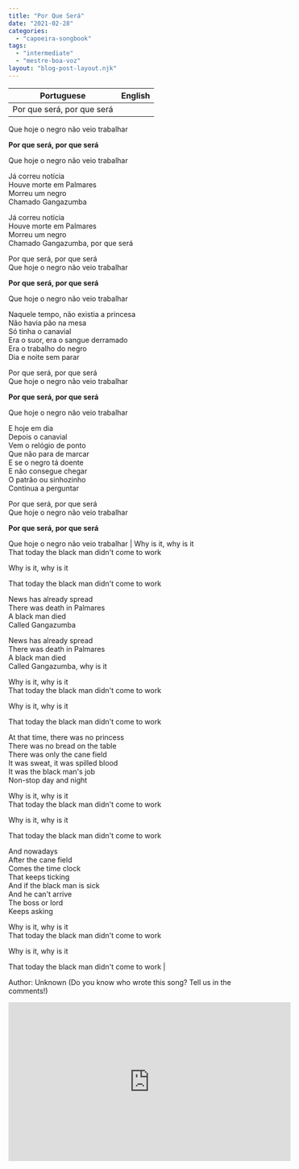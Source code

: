 ```yaml
---
title: "Por Que Será"
date: "2021-02-28"
categories: 
  - "capoeira-songbook"
tags: 
  - "intermediate"
  - "mestre-boa-voz"
layout: "blog-post-layout.njk"
---
```


| Portuguese | English |
| --- | --- |
| Por que será, por que será  
Que hoje o negro não veio trabalhar  
  
**Por que será, por que será**  
  
Que hoje o negro não veio trabalhar  
  
Já correu notícia  
Houve morte em Palmares  
Morreu um negro  
Chamado Gangazumba  
  
Já correu notícia  
Houve morte em Palmares  
Morreu um negro  
Chamado Gangazumba, por que será  
  
Por que será, por que será  
Que hoje o negro não veio trabalhar  
  
**Por que será, por que será**  
  
Que hoje o negro não veio trabalhar  
  
Naquele tempo, não existia a princesa  
Não havia pão na mesa  
Só tinha o canavial  
Era o suor, era o sangue derramado  
Era o trabalho do negro  
Dia e noite sem parar  
  
Por que será, por que será  
Que hoje o negro não veio trabalhar  
  
**Por que será, por que será**  
  
Que hoje o negro não veio trabalhar  
  
E hoje em dia  
Depois o canavial  
Vem o relógio de ponto  
Que não para de marcar  
E se o negro tá doente  
E não consegue chegar  
O patrão ou sinhozinho  
Continua a perguntar  
  
Por que será, por que será  
Que hoje o negro não veio trabalhar  
  
**Por que será, por que será**  
  
Que hoje o negro não veio trabalhar | Why is it, why is it  
That today the black man didn't come to work  
  
Why is it, why is it  
  
That today the black man didn't come to work  
  
News has already spread  
There was death in Palmares  
A black man died  
Called Gangazumba  
  
News has already spread  
There was death in Palmares  
A black man died  
Called Gangazumba, why is it  
  
Why is it, why is it  
That today the black man didn't come to work  
  
Why is it, why is it  
  
That today the black man didn't come to work  
  
At that time, there was no princess  
There was no bread on the table  
There was only the cane field  
It was sweat, it was spilled blood  
It was the black man's job  
Non-stop day and night  
  
Why is it, why is it  
That today the black man didn't come to work  
  
Why is it, why is it  
  
That today the black man didn't come to work  
  
And nowadays  
After the cane field  
Comes the time clock  
That keeps ticking  
And if the black man is sick  
And he can't arrive  
The boss or lord  
Keeps asking  
  
Why is it, why is it  
That today the black man didn't come to work  
  
Why is it, why is it  
  
That today the black man didn't come to work |

<figcaption>

Author: Unknown (Do you know who wrote this song? Tell us in the comments!)

</figcaption>

<iframe width="560" height="315" src="https://www.youtube.com/embed/cTUIwCYfzhg" title="YouTube video player" frameborder="0" allow="accelerometer; autoplay; clipboard-write; encrypted-media; gyroscope; picture-in-picture" allowfullscreen></iframe>

